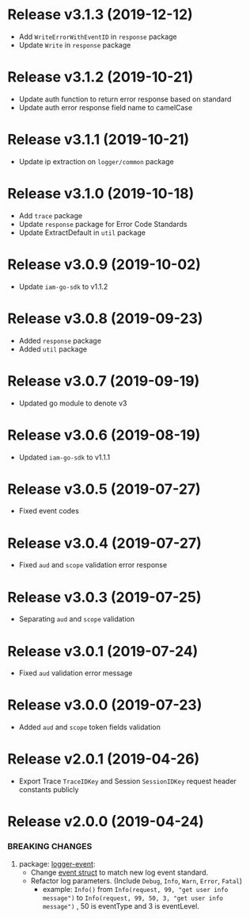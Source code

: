 Release v3.1.3 (2019-12-12)
===========================
- Add `WriteErrorWithEventID` in `response` package
- Update `Write` in `response` package

Release v3.1.2 (2019-10-21)
===========================
- Update auth function to return error response based on standard
- Update auth error response field name to camelCase

Release v3.1.1 (2019-10-21)
===========================
- Update ip extraction on `logger/common` package

Release v3.1.0 (2019-10-18)
===========================
- Add `trace` package
- Update `response` package for Error Code Standards
- Update ExtractDefault in `util` package

Release v3.0.9 (2019-10-02)
===========================
- Update `iam-go-sdk` to v1.1.2

Release v3.0.8 (2019-09-23)
===========================
- Added `response` package
- Added `util` package

Release v3.0.7 (2019-09-19)
===========================
- Updated go module to denote v3 

Release v3.0.6 (2019-08-19)
===========================
- Updated `iam-go-sdk` to v1.1.1 

Release v3.0.5 (2019-07-27)
===========================
- Fixed event codes

Release v3.0.4 (2019-07-27)
===========================
- Fixed `aud` and `scope` validation error response  

Release v3.0.3 (2019-07-25)
===========================
- Separating `aud` and `scope` validation  

Release v3.0.1 (2019-07-24)
===========================
- Fixed `aud` validation error message  

Release v3.0.0 (2019-07-23)
===========================
- Added `aud` and `scope` token fields validation    

Release v2.0.1 (2019-04-26)
===========================
- Export Trace `TraceIDKey` and Session `SessionIDKey` request header constants publicly

Release v2.0.0 (2019-04-24)
===========================
### BREAKING CHANGES
1. package: [logger-event](https://github.com/AccelByte/go-restful-plugins/tree/master/pkg/logger/event): 
    * Change  [event struct](https://github.com/AccelByte/go-restful-plugins/blob/master/pkg/logger/event/event.go) to match new log event standard.
    * Refactor log parameters. (Include ```Debug```, ```Info```, ```Warn```, ```Error```, ```Fatal```)
        * example: ```Info()``` from ```Info(request, 99, "get user info message")``` to ```Info(request, 99, 50, 3, "get user info message")``` , 50 is eventType and 3 is eventLevel.

